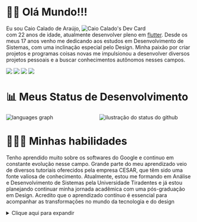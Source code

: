 # 👋🏻 Olá Mundo!!!

<img src="https://api.daily.dev/devcards/v2/0g4yCRXZXxrVmk4kqsw1i.png?type=wide&r=frz" width="300" alt="Caio Calado's Dev Card" align="right"/>

Eu sou Caio Calado de Araújo, com 22 anos de idade, atualmente desenvolver pleno em [flutter](https://flutter.dev/).
Desde os meus 17 anos venho me dedicando aos estudos em Desenvolvimento de Sistemas, com uma inclinação especial pelo Design.
Minha paixão por criar projetos e programas coisas novas me impulsionou a desenvolver diversos projetos pessoais e a buscar conhecimentos autônomos nesses campos.

<div>
  <img src="https://img.shields.io/badge/Instagram-E4405F?style=for-the-badge&logo=instagram&logoColor=white" />

  <img src="https://img.shields.io/badge/LinkedIn-0077B5?style=for-the-badge&logo=linkedin&logoColor=white" />

  <img src="https://img.shields.io/badge/Gmail-D14836?style=for-the-badge&logo=gmail&logoColor=white" />

  <img src="https://img.shields.io/badge/Stack_Overflow-FE7A16?style=for-the-badge&logo=stack-overflow&logoColor=white" />
</div>

# 📊 Meus Status de Desenvolvimento

<img align='right' src="https://github-readme-stats.vercel.app/api?username=Kainato&hide_title=false&hide_rank=false&show_icons=true&include_all_commits=true&count_private=true&disable_animations=false&theme=dark&locale=en&hide_border=false&order=1" width="50%" alt="ilustração do status do github">

<img src="https://github-readme-stats.vercel.app/api/top-langs?username=Kainato&locale=en&hide_title=false&layout=compact&card_width=320&langs_count=5&theme=dark&hide_border=false&order=2" width="40%" alt="languages graph"  />

# 👨🏻‍💻 Minhas habilidades

Tenho aprendido muito sobre os softwares do Google e continuo em constante evolução nesse campo. 
Grande parte do meu aprendizado veio de diversos tutoriais oferecidos pela empresa CESAR, que têm sido uma fonte valiosa de conhecimento. Atualmente, estou me formando em Análise e Desenvolvimento de Sistemas pela Universidade Tiradentes e já estou planejando continuar minha jornada acadêmica com uma pós-graduação em Design. 
Acredito que o aprendizado contínuo é essencial para acompanhar as transformações no mundo da tecnologia e do design

<details>
<summary>Clique aqui para expandir</summary>

| Foto | Linguagem | Familiaridade | Link
| :----: | :---------: | :-----: | :---------------------:
| <img src="https://raw.githubusercontent.com/devicons/devicon/master/icons/html5/html5-original-wordmark.svg" alt="css3" width="40" height="40"/> | HTML | 🌕🌕🌑🌑🌑 | https://html.spec.whatwg.org/multipage/
| <img src="https://raw.githubusercontent.com/devicons/devicon/master/icons/css3/css3-original-wordmark.svg" alt="css3" width="40" height="40"/> | CSS | 🌕🌕🌑🌑🌑 | https://pt.wikipedia.org/wiki/Cascading_Style_Sheets
| <img src="https://upload.wikimedia.org/wikipedia/commons/thumb/9/9a/Laravel.svg/1969px-Laravel.svg.png" alt="css3" width="40" height="40"/> | Laravel | 🌕🌑🌑🌑🌑 | https://laravel.com/
| <img src="https://raw.githubusercontent.com/devicons/devicon/master/icons/php/php-original.svg" alt="css3" width="40" height="40"/> | PHP | 🌗🌑🌑🌑🌑 | https://www.php.net
| <img src="https://www.vectorlogo.zone/logos/dartlang/dartlang-icon.svg" alt="css3" width="40" height="40"/> | Dart | 🌕🌕🌕🌕🌑 | https://dart.dev/
| <img src="https://www.vectorlogo.zone/logos/flutterio/flutterio-icon.svg" alt="css3" width="40" height="40"/> | Flutter | 🌕🌕🌕🌕🌕 | https://flutter.dev/
| <img src="https://www.vectorlogo.zone/logos/firebase/firebase-icon.svg" alt="css3" width="40" height="40"/> | Firebase | 🌕🌕🌕🌑🌑 | https://firebase.google.com/?hl=pt-br
| <img src="https://www.vectorlogo.zone/logos/git-scm/git-scm-icon.svg" alt="css3" width="40" height="40"/> | Git | 🌕🌕🌕🌑🌑 | https://git-scm.com/
| <img src="https://raw.githubusercontent.com/devicons/devicon/master/icons/mysql/mysql-original-wordmark.svg" alt="css3" width="40" height="40"/> | MySQL | 🌕🌕🌑🌑🌑 | https://www.mysql.com/
| <img src="https://images-cdn.openxcell.com/wp-content/uploads/2024/07/24154156/dango-inner-2.webp" alt="css3" width="40" height="40"/> | NEXT JS | 🌕🌕🌑🌑🌑 | https://nextjs.org/
| <img src="https://www.vectorlogo.zone/logos/getpostman/getpostman-icon.svg" alt="css3" width="40" height="40"/> | Postman | 🌕🌕🌕🌑🌑 | https://postman.com
| <img src="https://raw.githubusercontent.com/devicons/devicon/master/icons/python/python-original.svg" alt="css3" width="40" height="40"/> | Python | 🌕🌑🌑🌑🌑 | https://www.python.org
| <img src="https://cdn.freebiesupply.com/logos/large/2x/adobe-xd-logo-png-transparent.png" alt="css3" width="40" height="40"/> | Adobe XD | 🌕🌗🌑🌑🌑 | https://www.adobe.com/products/xd.html
| <img src="https://encrypted-tbn0.gstatic.com/images?q=tbn:ANd9GcQURXSVJcJLHRlQApPQ2jJBniDiuSsdos84MA&s" width="40" height="40"/> | Canva | 🌕🌕🌕🌑🌑 | https://www.canva.com/
| <img src="https://cdn.sanity.io/images/599r6htc/regionalized/5094051dac77593d0f0978bdcbabaf79e5bb855c-1080x1080.png?w=540&h=540&q=75&fit=max&auto=format" width="40" height="40"/> | Figma | 🌕🌕🌗🌑🌑 | https://www.figma.com/pt-br/
| <img src="https://static.wikia.nocookie.net/logopedia/images/2/27/Google_AppSheet_icon.svg/revision/latest/scale-to-width-down/250?cb=20240930225359" width="40" height="40"/> | Appsheet | 🌕🌕🌕🌕🌑 | [https://www.figma.com/pt-br/](https://about.appsheet.com/home/)
</details>
